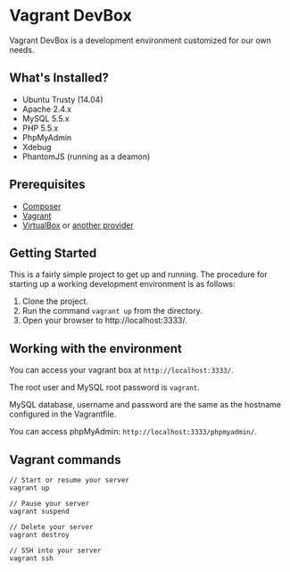 # Vagrant DevBox

Vagrant DevBox is a development environment customized for our own needs.

## What's Installed?

- Ubuntu Trusty (14.04)
- Apache 2.4.x
- MySQL 5.5.x
- PHP 5.5.x
- PhpMyAdmin
- Xdebug
- PhantomJS (running as a deamon)

## Prerequisites

- [Composer](http://getcomposer.org/)
- [Vagrant](http://vagrantup.com/v1/docs/getting-started/index.html)
- [VirtualBox](https://www.virtualbox.org/) or [another provider](https://docs.vagrantup.com/v2/getting-started/providers.html)

## Getting Started

This is a fairly simple project to get up and running. The procedure for starting up a working development environment is as follows:

1. Clone the project.
2. Run the command ``vagrant up`` from the directory.
3. Open your browser to http://localhost:3333/.

## Working with the environment

You can access your vagrant box at ``http://localhost:3333/``.

The root user and MySQL root password is ``vagrant``.

MySQL database, username and password are the same as the hostname configured in the Vagrantfile.

You can access phpMyAdmin: ``http://localhost:3333/phpmyadmin/``.

## Vagrant commands

    // Start or resume your server
    vagrant up

    // Pause your server
    vagrant suspend

    // Delete your server
    vagrant destroy

    // SSH into your server
    vagrant ssh
